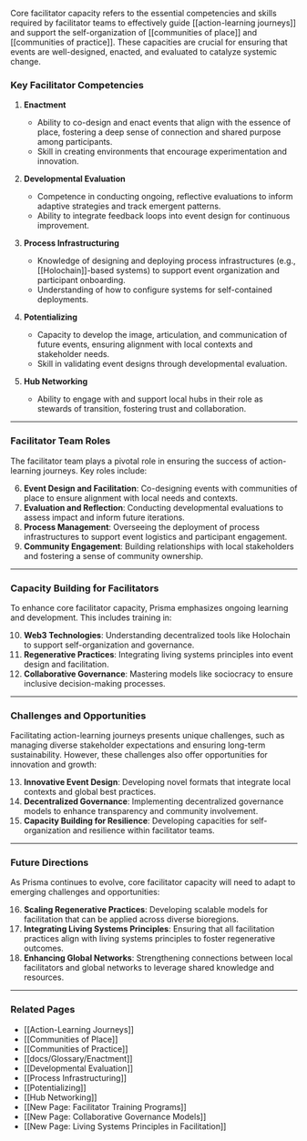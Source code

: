
Core facilitator capacity refers to the essential competencies and skills required by facilitator teams to effectively guide [[action-learning journeys]] and support the self-organization of [[communities of place]] and [[communities of practice]]. These capacities are crucial for ensuring that events are well-designed, enacted, and evaluated to catalyze systemic change.

### **Key Facilitator Competencies**
1. **Enactment**  
   - Ability to co-design and enact events that align with the essence of place, fostering a deep sense of connection and shared purpose among participants.
   - Skill in creating environments that encourage experimentation and innovation.

2. **Developmental Evaluation**  
   - Competence in conducting ongoing, reflective evaluations to inform adaptive strategies and track emergent patterns.
   - Ability to integrate feedback loops into event design for continuous improvement.

3. **Process Infrastructuring**  
   - Knowledge of designing and deploying process infrastructures (e.g., [[Holochain]]-based systems) to support event organization and participant onboarding.
   - Understanding of how to configure systems for self-contained deployments.

4. **Potentializing**  
   - Capacity to develop the image, articulation, and communication of future events, ensuring alignment with local contexts and stakeholder needs.
   - Skill in validating event designs through developmental evaluation.

5. **Hub Networking**  
   - Ability to engage with and support local hubs in their role as stewards of transition, fostering trust and collaboration.

---

### **Facilitator Team Roles**
The facilitator team plays a pivotal role in ensuring the success of action-learning journeys. Key roles include:

6. **Event Design and Facilitation**: Co-designing events with communities of place to ensure alignment with local needs and contexts.
7. **Evaluation and Reflection**: Conducting developmental evaluations to assess impact and inform future iterations.
8. **Process Management**: Overseeing the deployment of process infrastructures to support event logistics and participant engagement.
9. **Community Engagement**: Building relationships with local stakeholders and fostering a sense of community ownership.

---

### **Capacity Building for Facilitators**
To enhance core facilitator capacity, Prisma emphasizes ongoing learning and development. This includes training in:

10. **Web3 Technologies**: Understanding decentralized tools like Holochain to support self-organization and governance.
11. **Regenerative Practices**: Integrating living systems principles into event design and facilitation.
12. **Collaborative Governance**: Mastering models like sociocracy to ensure inclusive decision-making processes.

---

### **Challenges and Opportunities**
Facilitating action-learning journeys presents unique challenges, such as managing diverse stakeholder expectations and ensuring long-term sustainability. However, these challenges also offer opportunities for innovation and growth:

13. **Innovative Event Design**: Developing novel formats that integrate local contexts and global best practices.
14. **Decentralized Governance**: Implementing decentralized governance models to enhance transparency and community involvement.
15. **Capacity Building for Resilience**: Developing capacities for self-organization and resilience within facilitator teams.

---

### **Future Directions**
As Prisma continues to evolve, core facilitator capacity will need to adapt to emerging challenges and opportunities:

16. **Scaling Regenerative Practices**: Developing scalable models for facilitation that can be applied across diverse bioregions.
17. **Integrating Living Systems Principles**: Ensuring that all facilitation practices align with living systems principles to foster regenerative outcomes.
18. **Enhancing Global Networks**: Strengthening connections between local facilitators and global networks to leverage shared knowledge and resources.

---

### **Related Pages**
- [[Action-Learning Journeys]]  
- [[Communities of Place]]  
- [[Communities of Practice]]  
- [[docs/Glossary/Enactment]]  
- [[Developmental Evaluation]]  
- [[Process Infrastructuring]]  
- [[Potentializing]]  
- [[Hub Networking]]  
- [[New Page: Facilitator Training Programs]]  
- [[New Page: Collaborative Governance Models]]  
- [[New Page: Living Systems Principles in Facilitation]]  
